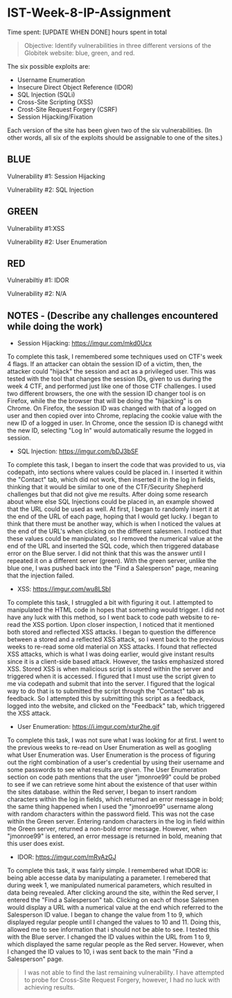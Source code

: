 # IST-Week-8-IP-Assignment

Time spent: [UPDATE WHEN DONE] hours spent in total

> Objective: Identify vulnerabilities in three different versions of the Globitek website: blue, green, and red.

The six possible exploits are:
* Username Enumeration
* Insecure Direct Object Reference (IDOR)
* SQL Injection (SQLi)
* Cross-Site Scripting (XSS)
* Crost-Site Request Forgery (CSRF)
* Session Hijacking/Fixation

Each version of the site has been given two of the six vulnerabilities. (In other words, all six of the exploits should be assignable to one of the sites.)

## BLUE
Vulnerability #1: Session Hijacking

Vulnerability #2: SQL Injection

## GREEN
Vulnerability #1:XSS

Vulnerability #2: User Enumeration

## RED
Vulnerabiltiy #1: IDOR

Vulnerability #2: N/A

## NOTES - (Describe any challenges encountered while doing the work)
* Session Hijacking: https://imgur.com/mkd0Ucx
 
To complete this task, I remembered some techniques used on CTF's week 4 flags. If an attacker can obtain the session ID of a victim, then, the attacker could "hijack" the session and act as a privileged user. This was tested with the tool that changes the session IDs, given to us during the week 4 CTF, and performed just like one of those CTF challenges. I used two different browsers, the one with the session ID changer tool is on Firefox, while the the browser that will be doing the "hijacking" is on Chrome. On Firefox, the session ID was changed with that of a logged on user and then copied over into Chrome, replacing the cookie value with the new ID of a logged in user. In Chrome, once the session ID is chanegd witht the new ID, selecting "Log In" would automatically resume the logged in session.
 
* SQL Injection: https://imgur.com/bDJ3bSF

To complete this task, I began to insert the code that was provided to us, via codepath, into sections where values could be placed in. I inserted it within the "Contact" tab, which did not work, then inserted it in the log in fields, thinking that it would be similar to one of the CTF/Security Shepherd challenges but that did not give me results. After doing some research about where else SQL Injections could be placed in, an example showed that the URL could be used as well. At first, I began to randomly insert it at the end of the URL of each page, hoping that I would get lucky. I began to think that there must be another way, which is when I noticed the values at the end of the URL's when clicking on the different salesmen. I noticed that these values could be manipulated, so I removed the numerical value at the end of the URL and inserted the SQL code, which then triggered database error on the Blue server. I did not think that this was the answer until I repeated it on a different server (green). With the green server, unlike the blue one, I was pushed back into the "Find a Salesperson" page, meaning that the injection failed.
 
* XSS: https://imgur.com/wu8LSbI

To complete this task, I struggled a bit with figuring it out. I attempted to manipulated the HTML code in hopes that something would trigger. I did not have any luck with this method, so I went back to code path website to re-read the XSS portion. Upon closer inspection, I noticed that it mentioned both stored and reflected XSS attacks. I began to question the difference between a stored and a reflected XSS attack, so I went back to the previous weeks to re-read some old material on XSS attacks. I found that reflected XSS attacks, which is what I was doing earlier, would give instant results since it is a client-side based attack. However, the tasks emphasized stored XSS. Stored XSS is when malicious script is stored within the server and triggered when it is accessed. I figured that I must use the script given to me via codepath and submit that into the server. I figured that the logical way to do that is to submitted the script through the "Contact" tab as feedback. So I attempted this by submitting this script as a feedback, logged into the website, and clicked on the "Feedback" tab, which triggered the XSS attack.

* User Enumeration: https://i.imgur.com/xtur2he.gif

To complete this task, I was not sure what I was looking for at first. I went to the previous weeks to re-read on User Enumeration as well as googling what User Enumeration was. User Enumeration is the process of figuring out the right combination of a user's credential by using their username and some passwords to see what results are given. The User Enumeration section on code path mentions that the user "jmonroe99" could be probed to see if we can retrieve some hint about the existence of that user within the sites database. within the Red server, I began to insert random characters within the log in fields, which returned an error message in bold; the same thing happened when I used the "jmonroe99" username along with random characters within the password field. This was not the case within the Green server. Entering random characters in the log in field within the Green server, returned a non-bold error message. However, when "jmonroe99" is entered, an error message is returned in bold, meaning that this user does exist.
 
* IDOR: https://imgur.com/mRyAzGJ

To complete this task, it was fairly simple. I remembered what IDOR is: being able accesse data by manipulating a parameter. I remebered that during week 1, we manipulated numerical parameters, which resulted in data being revealed. After clicking around the site, within the Red server, I entered the "Find a Salesperson" tab. Clicking on each of those Salesmen would display a URL with a numerical value at the end which referred to the Salesperson ID value. I began to change the value from 1 to 9, which displayed regular people until I changed the values to 10 and 11. Doing this, allowed me to see information that i should not be able to see. I tested this with the Blue server. I changed the ID values within the URL from 1 to 9, which displayed the same regular people as the Red server. However, when I changed the ID values to 10, i was sent back to the main "Find a Salesperson" page.

> I was not able to find the last remaining vulnerability. I have attempted to probe for Cross-Site Request Forgery, however, I had no luck with achieving results. 
